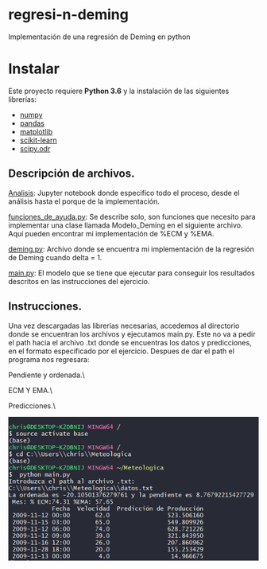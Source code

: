 # regresi-n-deming
Implementación de una regresión de Deming en python


# Instalar

Este proyecto requiere **Python 3.6** y la instalación de las siguientes librerías:

- [numpy](http://www.numpy.org/)
- [pandas](http://pandas.pydata.org)
- [matplotlib](http://matplotlib.org/)
- [scikit-learn](http://scikit-learn.org/stable/)
- [scipy.odr](https://docs.scipy.org/doc/scipy/reference/odr.html)


## Descripción de archivos.

[Analisis](https://github.com/chrismartinezb/regresi-n-deming/blob/master/Analisis.ipynb): Jupyter notebook donde especifico todo el proceso, desde el análisis hasta el porque de la implementación.

[funciones_de_ayuda.py](https://github.com/chrismartinezb/regresi-n-deming/blob/master/funciones_de_ayuda.py): Se describe solo, son funciones que necesito para implementar una clase llamada Modelo_Deming en el siguiente archivo. Aquí pueden encontrar mi implementación de %ECM y %EMA.

[deming.py](https://github.com/chrismartinezb/regresi-n-deming/blob/master/deming.py): Archivo donde se encuentra mi implementación de la regresión de Deming cuando delta = 1. 

[main.py](https://github.com/chrismartinezb/regresi-n-deming/blob/master/main.py): El modelo que se tiene que ejecutar para conseguir los resultados descritos en las instrucciones del ejercicio.


## Instrucciones.

Una vez descargadas las librerías necesarias, accedemos al directorio donde se encuentran los archivos y ejecutamos main.py. Este no va a pedir el path hacia el archivo .txt donde se encuentras los datos y predicciones, en el formato especificado por el ejercicio. Despues de dar el path el programa nos regresara: 

Pendiente y ordenada.\

ECM Y EMA.\

Predicciones.\

![Screenshot](te.png)
